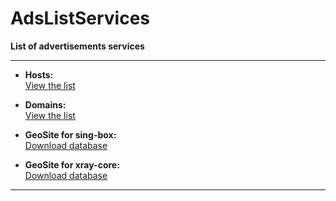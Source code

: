 # AdsListServices

**List of advertisements services**

---

- **Hosts:**  
  [View the list](https://raw.githubusercontent.com/MetalistPavlenko/AdsListServices/main/hosts.txt)

- **Domains:**  
  [View the list](https://raw.githubusercontent.com/MetalistPavlenko/AdsListServices/main/domains.txt)

- **GeoSite for sing-box:**  
  [Download database](https://raw.githubusercontent.com/MetalistPavlenko/AdsListServices/main/geosite.srs)

- **GeoSite for xray-core:**  
  [Download database](https://raw.githubusercontent.com/MetalistPavlenko/AdsListServices/main/geodomain.dat)

---